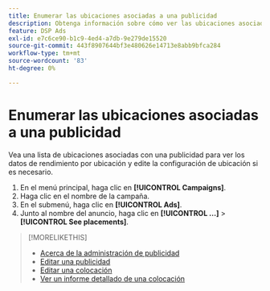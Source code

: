 ```yaml
---
title: Enumerar las ubicaciones asociadas a una publicidad
description: Obtenga información sobre cómo ver las ubicaciones asociadas a una publicidad.
feature: DSP Ads
exl-id: e7c6ce90-b1c9-4ed4-a7db-9e279de15520
source-git-commit: 443f8907644bf3e480626e14713e8abb9bfca284
workflow-type: tm+mt
source-wordcount: '83'
ht-degree: 0%

---
```


# Enumerar las ubicaciones asociadas a una publicidad

Vea una lista de ubicaciones asociadas con una publicidad para ver los datos de rendimiento por ubicación y edite la configuración de ubicación si es necesario.

1. En el menú principal, haga clic en **[!UICONTROL Campaigns]**.
1. Haga clic en el nombre de la campaña.
1. En el submenú, haga clic en **[!UICONTROL Ads]**.
1. Junto al nombre del anuncio, haga clic en  **[!UICONTROL ...]** > **[!UICONTROL See placements]**.

>[!MORELIKETHIS]
>
>* [Acerca de la administración de publicidad](ad-about.md)
>* [Editar una publicidad](ad-edit.md)
>* [Editar una colocación](/help/dsp/campaign-management/placements/placement-edit.md)
>* [Ver un informe detallado de una colocación](/help/dsp/campaign-management/placements/placement-view-report.md)

